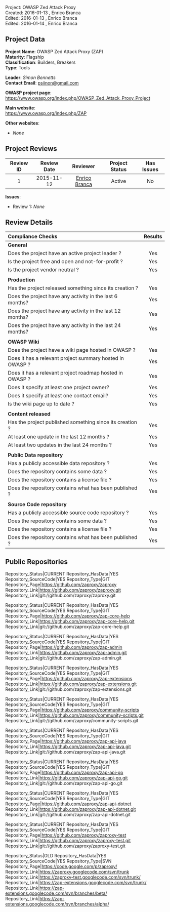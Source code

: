 Project:     OWASP Zed Attack Proxy  
Created:     2016-01-13 , Enrico Branca  
Edited:      2016-01-13 , Enrico Branca  
Edited:      2016-01-14 , Enrico Branca  


[//]: # (BE SURE THERE ARE NO EMPTY LINES BEFORE 'Project')  
[//]: # (end each line of the metadata with TWO spaces before the newline)  
[//]: # (insert TWO blank lines after the metadata)  
[//]: # (<ADD YOUR TEXT STARTING FROM HERE>)  

## Project Data  

**Project Name**: OWASP Zed Attack Proxy (ZAP)  
**Maturity**: Flagship  
**Classification**: Builders, Breakers  
**Type**: Tools  

**Leader**: *Simon Bennetts*  
**Contact Email**: <psiinon@gmail.com>  

**OWASP project page**:  
<https://www.owasp.org/index.php/OWASP_Zed_Attack_Proxy_Project>

**Main website**:  
<https://www.owasp.org/index.php/ZAP>

**Other websites**:  
- *None*

## Project Reviews  

| **Review ID** |   **Review Date**   |  **Reviewer**              |  **Project Status** |  **Has Issues**  |  
|:-------------:|:-------------------:|:--------------------------:|:-------------------:|:----------------:|  
| 1             | 2015-11-12          | [Enrico Branca][001]       |    Active           |     No           |  

[001]: ../lists/reviewers#enrico_branca

**Issues**:
- Review 1:  *None*


## Review Details  

|     **Compliance Checks**                                   |    **Results**     |
|:------------------------------------------------------------|:------------------:|
|     **General**                                             |                    |
| Does the project have an active project leader ?            |      Yes           |
| Is the project free and open and not-for-profit ?           |      Yes           |
| Is the project vendor neutral ?                             |      Yes           |
|                                                             |                    |
|     **Production**                                          |                    |
| Has the project released something since its creation ?     |      Yes           |
| Does the project have any activity in the last 6 months?    |      Yes           |
| Does the project have any activity in the last 12 months?   |      Yes           |
| Does the project have any activity in the last 24 months?   |      Yes           |
|                                                             |                    |
|     **OWASP Wiki**                                          |                    |
| Does the project have a wiki page hosted in OWASP ?         |      Yes           |
| Does it has a relevant project summary hosted in OWASP ?    |      Yes           |
| Does it has a relevant project roadmap hosted in OWASP ?    |      Yes           |
| Does it specify at least one project owner?                 |      Yes           |
| Does it specify at least one contact email?                 |      Yes           |
| Is the wiki page up to date ?                               |      Yes           |
|                                                             |                    |
|     **Content released**                                    |                    |
| Has the project published something since its creation ?    |      Yes           |
| At least one update in the last 12 months ?                 |      Yes           |
| At least two updates in the last 24 months ?                |      Yes           |
|                                                             |                    |
|     **Public Data repository**                              |                    |
| Has a publicly accessible data repository ?                 |      Yes           |
| Does the repository contains some data ?                    |      Yes           |
| Does the repository contains a license file ?               |      Yes           |
| Does the repository contains what has been published ?      |      Yes           |
|                                                             |                    |
|     **Source Code repository**                              |                    |
| Has a publicly accessible source code repository ?          |      Yes           |
| Does the repository contains some data ?                    |      Yes           |
| Does the repository contains a license file ?               |      Yes           |
| Does the repository contains what has been published ?      |      Yes           |



## Public Repositories  

Repository_Status|CURRENT
Repository_HasData|YES
Repository_SourceCode|YES
Repository_Type|GIT
Repository_Page|<https://github.com/zaproxy/zaproxy>
Repository_Link|<https://github.com/zaproxy/zaproxy.git>
Repository_Link|git://github.com/zaproxy/zaproxy.git

Repository_Status|CURRENT
Repository_HasData|YES
Repository_SourceCode|YES
Repository_Type|GIT
Repository_Page|<https://github.com/zaproxy/zap-core-help>
Repository_Link|<https://github.com/zaproxy/zap-core-help.git>
Repository_Link|git://github.com/zaproxy/zap-core-help.git

Repository_Status|CURRENT
Repository_HasData|YES
Repository_SourceCode|YES
Repository_Type|GIT
Repository_Page|<https://github.com/zaproxy/zap-admin>
Repository_Link|<https://github.com/zaproxy/zap-admin.git>
Repository_Link|git://github.com/zaproxy/zap-admin.git

Repository_Status|CURRENT
Repository_HasData|YES
Repository_SourceCode|YES
Repository_Type|GIT
Repository_Page|<https://github.com/zaproxy/zap-extensions>
Repository_Link|<https://github.com/zaproxy/zap-extensions.git>
Repository_Link|git://github.com/zaproxy/zap-extensions.git

Repository_Status|CURRENT
Repository_HasData|YES
Repository_SourceCode|YES
Repository_Type|GIT
Repository_Page|<https://github.com/zaproxy/community-scripts>
Repository_Link|<https://github.com/zaproxy/community-scripts.git>
Repository_Link|git://github.com/zaproxy/community-scripts.git

Repository_Status|CURRENT
Repository_HasData|YES
Repository_SourceCode|YES
Repository_Type|GIT
Repository_Page|<https://github.com/zaproxy/zap-api-java>
Repository_Link|<https://github.com/zaproxy/zap-api-java.git>
Repository_Link|git://github.com/zaproxy/zap-api-java.git

Repository_Status|CURRENT
Repository_HasData|YES
Repository_SourceCode|YES
Repository_Type|GIT
Repository_Page|<https://github.com/zaproxy/zap-api-go>
Repository_Link|<https://github.com/zaproxy/zap-api-go.git>
Repository_Link|git://github.com/zaproxy/zap-api-go.git

Repository_Status|CURRENT
Repository_HasData|YES
Repository_SourceCode|YES
Repository_Type|GIT
Repository_Page|<https://github.com/zaproxy/zap-api-dotnet>
Repository_Link|<https://github.com/zaproxy/zap-api-dotnet.git>
Repository_Link|git://github.com/zaproxy/zap-api-dotnet.git

Repository_Status|CURRENT
Repository_HasData|YES
Repository_SourceCode|YES
Repository_Type|GIT
Repository_Page|<https://github.com/zaproxy/zaproxy-test>
Repository_Link|<https://github.com/zaproxy/zaproxy-test.git>
Repository_Link|git://github.com/zaproxy/zaproxy-test.git

Repository_Status|OLD
Repository_HasData|YES
Repository_SourceCode|YES
Repository_Type|SVN
Repository_Page|<https://code.google.com/p/zaproxy/>
Repository_Link|<https://zaproxy.googlecode.com/svn/trunk>
Repository_Link|<https://zaproxy-test.googlecode.com/svn/trunk/>
Repository_Link|<https://zap-extensions.googlecode.com/svn/trunk/>
Repository_Link|<https://zap-extensions.googlecode.com/svn/branches/beta/>
Repository_Link|<https://zap-extensions.googlecode.com/svn/branches/alpha/>


[//]: # (<STOP HERE - do not write anything after this point !!! >)

